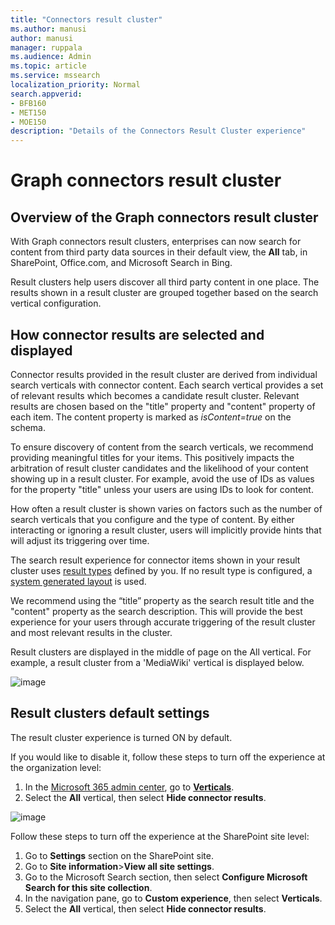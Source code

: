 ```yaml
---
title: "Connectors result cluster"
ms.author: manusi
author: manusi
manager: ruppala
ms.audience: Admin
ms.topic: article
ms.service: mssearch
localization_priority: Normal
search.appverid:
- BFB160
- MET150
- MOE150
description: "Details of the Connectors Result Cluster experience"
---
```

# Graph connectors result cluster

## Overview of the Graph connectors result cluster  

With Graph connectors result clusters, enterprises can now search for content from third party data sources in their default view, the **All** tab, in SharePoint, Office.com, and Microsoft Search in Bing.

Result clusters help users discover all third party content in one place. The results shown in a result cluster are grouped together based on the search vertical configuration.

## How connector results are selected and displayed

Connector results provided in the result cluster are derived from individual search verticals with connector content. Each search vertical provides a set of relevant results which becomes a candidate result cluster. Relevant results are chosen based on the "title" property and "content" property of each item. The content property is marked as *isContent=true* on the schema.

To ensure discovery of content from the search verticals, we recommend providing meaningful titles for your items. This positively impacts the arbitration of result cluster candidates and the likelihood of your content showing up in a result cluster. For example, avoid the use of IDs as values for the property "title" unless your users are using IDs to look for content.

How often a result cluster is shown varies on factors such as the number of search verticals that you configure and the type of content. By either interacting or ignoring a result cluster, users will implicitly provide hints that will adjust its triggering over time.

The search result experience for connector items shown in your result cluster uses [result types](./customize-search-page.md#create-your-own-result-type) defined by you. If no result type is configured, a [system generated layout](./customize-search-page.md#default-search-result-layout) is used. 

We recommend using the “title” property as the search result title and the "content" property as the search description. This will provide the best experience for your users through accurate triggering of the result cluster and most relevant results in the cluster. 

Result clusters are displayed in the middle of page on the All vertical. For example, a result cluster from a 'MediaWiki' vertical is displayed below.

![image](https://user-images.githubusercontent.com/72018014/127195376-ca33386a-2f47-48d7-be76-9a87f89dfb2e.png)

## Result clusters default settings
  
The result cluster experience is turned ON by default.  

If you would like to disable it, follow these steps to turn off the experience at the organization level:

1. In the [Microsoft 365 admin center](https://admin.microsoft.com), go to [**Verticals**](https://admin.microsoft.com/Adminportal/Home#/MicrosoftSearch/verticals).
2. Select  the **All** vertical, then select **Hide connector results**. 

![image](https://user-images.githubusercontent.com/72018014/127194756-0b5c21e7-5583-4598-864e-52adde1fb46c.png)

Follow these steps to turn off the experience at the SharePoint site level:

1. Go to **Settings** section on the SharePoint site.
2. Go to **Site information**>**View all site settings**.
3. Go to the Microsoft Search section, then select **Configure Microsoft Search for this site collection**.
4. In the navigation pane, go to **Custom experience**, then select **Verticals**.
5. Select the **All** vertical, then select **Hide connector results**.
